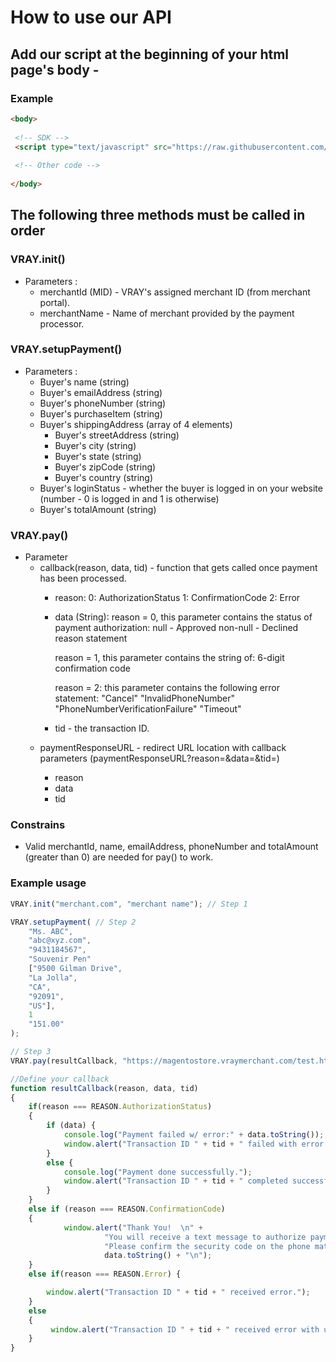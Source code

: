 # How to use our API #

## Add our script at the beginning of your html page's body - ##

### Example ###

```html
<body>
 
 <!-- SDK -->
 <script type="text/javascript" src="https://raw.githubusercontent.com/VrayInc/Browser-SDK/master/v.0.2/vray-browser-sdk.js"></script>
 
 <!-- Other code -->
 
</body>
```

## The following three methods must be called in order ##

### VRAY.init() ###

* Parameters : 
  * merchantId (MID) - VRAY's assigned merchant ID (from merchant portal).
  * merchantName - Name of merchant provided by the payment processor.
  
### VRAY.setupPayment() ###

* Parameters :
  * Buyer's name (string)
  * Buyer's emailAddress (string)
  * Buyer's phoneNumber (string)
  * Buyer's purchaseItem (string)
  * Buyer's shippingAddress (array of 4 elements)
    * Buyer's streetAddress (string)
    * Buyer's city (string)
    * Buyer's state (string)
    * Buyer's zipCode (string)
    * Buyer's country (string)
  * Buyer's loginStatus - whether the buyer is logged in on your website (number - 0 is logged in and 1 is otherwise)  
  * Buyer's totalAmount (string)
  
 ### VRAY.pay() ###
 
 * Parameter
   * callback(reason, data, tid) - function that gets called once payment has been processed.
     + reason: 
       0: AuthorizationStatus
       1: ConfirmationCode
       2: Error
     + data (String): 
       reason = 0, this parameter contains the status of payment authorization:
          null - Approved
          non-null - Declined reason statement
          
       reason = 1, this parameter contains the string of:
          6-digit confirmation code
          
       reason = 2: this parameter contains the following error statement:
          "Cancel"
          "InvalidPhoneNumber"
          "PhoneNumberVerificationFailure"
          "Timeout"
     + tid - the transaction ID.
   * paymentResponseURL - redirect URL location with callback parameters 
                          (paymentResponseURL?reason=<xxx>&data=<yyy>&tid=<zzz>)
     + reason
     + data
     + tid
    
 ### Constrains ###
 * Valid merchantId, name, emailAddress, phoneNumber and totalAmount (greater than 0) are needed for pay() to work.

### Example usage ###

```javascript
VRAY.init("merchant.com", "merchant name"); // Step 1

VRAY.setupPayment( // Step 2
    "Ms. ABC",
    "abc@xyz.com",
    "9431184567",
    "Souvenir Pen"
    ["9500 Gilman Drive",
    "La Jolla",
    "CA",
    "92091",
    "US"],
    1
    "151.00"
);

// Step 3
VRAY.pay(resultCallback, "https://magentostore.vraymerchant.com/test.html"); 

//Define your callback
function resultCallback(reason, data, tid) 
{
    if(reason === REASON.AuthorizationStatus) 
    {
        if (data) {
            console.log("Payment failed w/ error:" + data.toString());
            window.alert("Transaction ID " + tid + " failed with error: " + data.toString());
        }
        else {
            console.log("Payment done successfully.");
            window.alert("Transaction ID " + tid + " completed successful.");
        }
    }
    else if (reason === REASON.ConfirmationCode) 
    {
            window.alert("Thank You!  \n" + 
                     "You will receive a text message to authorize payment on your mobile phone.\n" + 
                     "Please confirm the security code on the phone matches this one: " + 
                     data.toString() + "\n");
    }
    else if(reason === REASON.Error) {

        window.alert("Transaction ID " + tid + " received error.");
    }
    else
    {
         window.alert("Transaction ID " + tid + " received error with uknown reason.");
    }
}
